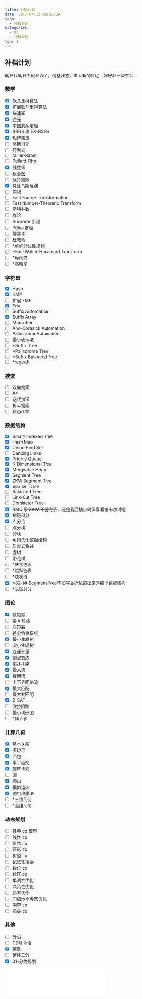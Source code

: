 ```yaml
---
title: 补档计划
date: 2017-04-13 16:51:09
tags:
  - 补档计划
categories:
  - OI
  - 补档计划
top: 1
---
```

## 补档计划
明日は明日の风が吹く，调整状态，进入新的征程，好好补一些东西...
<!-- more -->
### 数学
- [x] 欧几里得算法
- [x] 扩展欧几里得算法
- [x] 快速幂
- [x] 逆元
- [x] 中国剩余定理
- [x] BSGS 和 EX-BSGS
- [x] 矩阵乘法
- [ ] 高斯消元
- [ ] 行列式
- [ ] Miller-Rabin
- [ ] Pollard-Rho
- [x] 线性筛
- [ ] 组合数
- [ ] 数论函数
- [x] 莫比乌斯反演
- [ ] 原根
- [ ] Fast Fourier Transformation
- [ ] Fast Number-Theoretic Transform
- [ ] 斯特林数
- [ ] 群论
- [ ] Burnside 引理
- [ ] Pólya 定理
- [ ] 博弈论
- [ ] 杜教筛
- [ ] \*单纯形线性规划
- [ ] \*Fast Walsh-Hadamard Transform
- [ ] \*母函数
- [ ] \*高精度

### 字符串
- [x] Hash
- [x] KMP
- [ ] 扩展 KMP
- [x] Trie
- [ ] Suffix Automation
- [x] Suffix Array
- [ ] Manacher
- [ ] Aho-Corasick Automation
- [ ] Palindrome Automation
- [ ] 最小表示法
- [ ] \*Suffix Tree
- [ ] \*Palindrome Tree
- [ ] \*Suffix Balanced Tree
- [ ] \*regex.h

### 搜索
- [ ] 双向搜索
- [ ] A\*
- [ ] 迭代加深
- [ ] 折半搜索
- [ ] 状态压缩

### 数据结构
- [x] Binary Indexed Tree
- [x] Hash Map
- [x] Union-Find Set
- [ ] Dancing Links
- [x] Priority Queue
- [x] K-Dimensional Tree
- [x] Mergeable Heap
- [x] Segment Tree
- [x] ZKW Segment Tree
- [x] Sparse Table
- [ ] Balanced Tree
- [ ] Link-Cut Tree
- [ ] Dominator Tree
- [x] RMQ ~~写 ZKW 不就完了~~，还是最后抽点时间看看笛卡尔树吧
- [x] 树链剖分
- [x] 点分治
- [ ] 点分树
- [ ] 分块
- [ ] 可持久化数据结构
- [ ] 启发式合并
- [ ] 虚树
- [ ] 带花树
- [ ] \*块状链表
- [ ] \*跳跃链表
- [ ] \*块状树
- [x] \*~~32-bit Segment Tree~~不如写最近乱搞出来的那个[数据结构](https://blog.xehoth.cc/2017/04/17/%E3%80%8C%E4%B9%B1%E6%90%9E%E3%80%8D%E4%B8%80%E7%A7%8D%E6%94%AF%E6%8C%81%E9%AB%98%E6%95%88%E5%AE%8C%E6%88%90-VEB-%E6%A0%91%E6%93%8D%E4%BD%9C%E7%9A%84%E6%95%B0%E6%8D%AE%E7%BB%93%E6%9E%84/)
- [ ] \*长链剖分

### 图论
- [x] 最短路
- [ ] 第 $k$ 短路
- [ ] 次短路
- [ ] 差分约束系统
- [x] 最小生成树
- [ ] 次小生成树
- [x] 连通分量
- [x] 割点割边
- [x] 拓扑排序
- [x] 最大流
- [x] 费用流
- [ ] 上下界网络流
- [x] 最大匹配
- [ ] 最大权匹配
- [x] 2-SAT
- [ ] 欧拉回路
- [ ] 最小树形图
- [ ] \*仙人掌

### 计算几何
- [x] 基本关系
- [x] 多边形
- [x] 凸包
- [x] 半平面交
- [x] 旋转卡壳
- [ ] 圆
- [x] 爬山
- [x] 模拟退火
- [x] 随机增量法
- [ ] \*三维几何
- [ ] \*高维几何

### 动态规划
- [ ] 经典 dp 模型
- [ ] 线性 dp
- [ ] 多路 dp
- [ ] 环形 dp
- [ ] 树型 dp
- [ ] 记忆化搜索
- [ ] 数位 dp
- [ ] 状压 dp
- [ ] 单调性优化
- [ ] 决策性优化
- [ ] 斜率优化
- [ ] 四边形不等式优化
- [ ] 期望 dp
- [ ] 插头 dp

### 其他
- [ ] 分治
- [ ] CDQ 分治
- [x] 莫队
- [ ] 整体二分
- [x] 01-分数规划

<iframe frameborder="no" border="0" marginwidth="0" marginheight="0" width=330 height=86 src="//music.163.com/outchain/player?type=2&id=691506&auto=1&height=66"></iframe>